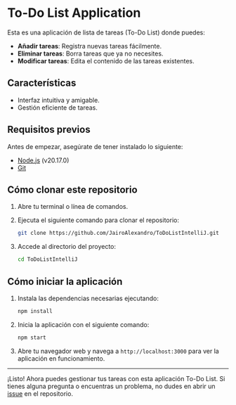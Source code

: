 # To-Do List Application

Esta es una aplicación de lista de tareas (To-Do List) donde puedes:

- **Añadir tareas**: Registra nuevas tareas fácilmente.
- **Eliminar tareas**: Borra tareas que ya no necesites.
- **Modificar tareas**: Edita el contenido de las tareas existentes.

## Características
- Interfaz intuitiva y amigable.
- Gestión eficiente de tareas.

## Requisitos previos

Antes de empezar, asegúrate de tener instalado lo siguiente:

- [Node.js](https://nodejs.org/) (v20.17.0)
- [Git](https://git-scm.com/)

## Cómo clonar este repositorio

1. Abre tu terminal o línea de comandos.
2. Ejecuta el siguiente comando para clonar el repositorio:

   ```bash
   git clone https://github.com/JairoAlexandro/ToDoListIntelliJ.git
   ```

3. Accede al directorio del proyecto:

   ```bash
   cd ToDoListIntelliJ
   ```

## Cómo iniciar la aplicación

1. Instala las dependencias necesarias ejecutando:

   ```bash
   npm install
   ```

2. Inicia la aplicación con el siguiente comando:

   ```bash
   npm start
   ```

3. Abre tu navegador web y navega a `http://localhost:3000` para ver la aplicación en funcionamiento.

---

¡Listo! Ahora puedes gestionar tus tareas con esta aplicación To-Do List. Si tienes alguna pregunta o encuentras un problema, no dudes en abrir un [issue](https://github.com/JairoAlexandro/ToDoListIntelliJ/issues) en el repositorio.

